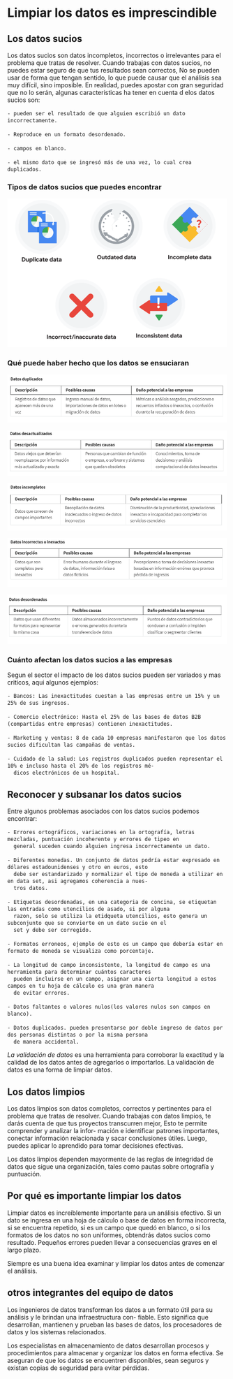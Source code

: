 # Limpiar los datos es imprescindible

## Los datos sucios

Los datos sucios son datos incompletos, incorrectos o irrelevantes para el problema que tratas de resolver. Cuando trabajas
con datos sucios, no puedes estar seguro de que tus resultados sean correctos, No se pueden usar de forma que tengan sentido,
lo que puede causar que el análisis sea muy difícil, sino imposible. En realidad, puedes apostar con gran seguridad que
no lo serán, algunas caracteristicas ha tener en cuenta d elos datos sucios son:

    - pueden ser el resultado de que alguien escribió un dato incorrectamente.
    
    - Reproduce en un formato desordenado.
    
    - campos en blanco.
    
    - el mismo dato que se ingresó más de una vez, lo cual crea duplicados.

### Tipos de datos sucios que puedes encontrar

![Alt text](image-5.png)

### Qué puede haber hecho que los datos se ensuciaran

![Alt text](image.png)

![Alt text](image-1.png)

![Alt text](image-2.png)

![Alt text](image-3.png)

![Alt text](image-4.png)

### Cuánto afectan los datos sucios a las empresas

Segun el sector el impacto de los datos sucios pueden ser variados y mas criticos, aqui algunos ejemplos:

    - Bancos: Las inexactitudes cuestan a las empresas entre un 15% y un 25% de sus ingresos.

    - Comercio electrónico: Hasta el 25% de las bases de datos B2B (compartidas entre empresas) contienen inexactitudes.

    - Marketing y ventas: 8 de cada 10 empresas manifestaron que los datos sucios dificultan las campañas de ventas.

    - Cuidado de la salud: Los registros duplicados pueden representar el 10% e incluso hasta el 20% de los registros mé-
      dicos electrónicos de un hospital.

## Reconocer y subsanar los datos sucios

Entre algunos problemas asociados con los datos sucios podemos encontrar:

    - Errores ortográficos, variaciones en la ortografía, letras mezcladas, puntuación incoherente y errores de tipeo en
      general suceden cuando alguien ingresa incorrectamente un dato.

    - Diferentes monedas. Un conjunto de datos podría estar expresado en dólares estadounidenses y otro en euros, esto
      debe ser estandarizado y normalizar el tipo de moneda a utilizar en en data set, asi agregamos coherencia a nues-
      tros datos.

    - Etiquetas desordenadas, en una categoria de concina, se etiquetan las entradas como utencilios de asado, si por alguna
      razon, solo se utiliza la etidqueta utencilios, esto genera un subconjunto que se convierte en un dato sucio en el
      set y debe ser corregido.

    - Formatos erroneos, ejemplo de esto es un campo que debería estar en formato de moneda se visualiza como porcentaje.

    - La longitud de campo inconsistente, la longitud de campo es una herramienta para determinar cuántos caracteres
      pueden incluirse en un campo, asignar una cierta longitud a estos campos en tu hoja de cálculo es una gran manera
      de evitar errores.

    - Datos faltantes o valores nulos(los valores nulos son campos en blanco).
    
    - Datos duplicados. pueden presentarse por doble ingreso de datos por dos personas distintas o por la misma persona
      de manera accidental.

*La validación de datos* es una herramienta para corroborar la exactitud y la calidad de los datos antes de agregarlos o
importarlos. La validación de datos es una forma de limpiar datos.

## Los datos limpios

Los datos limpios son datos completos, correctos y pertinentes para el problema que tratas de resolver. Cuando trabajas
con datos limpios, te darás cuenta de que tus proyectos transcurren mejor, Esto te permite comprender y analizar la infor-
mación e identificar patrones importantes, conectar información relacionada y sacar conclusiones útiles. Luego, puedes
aplicar lo aprendido para tomar decisiones efectivas.

Los datos limpios dependen mayormente de las reglas de integridad de datos que sigue una organización, tales como pautas
sobre ortografía y puntuación.

## Por qué es importante limpiar los datos

Limpiar datos es increíblemente importante para un análisis efectivo. Si un dato se ingresa en una hoja de cálculo o
base de datos en forma incorrecta, si se encuentra repetido, si es un campo que quedó en blanco, o si los formatos de los
datos no son uniformes, obtendrás datos sucios como resultado. Pequeños errores pueden llevar a consecuencias graves en
el largo plazo.

Siempre es una buena idea examinar y limpiar los datos antes de comenzar el análisis.

## otros integrantes del equipo de datos

Los ingenieros de datos transforman los datos a un formato útil para su análisis y le brindan una infraestructura con-
fiable. Esto significa que desarrollan, mantienen y prueban las bases de datos, los procesadores de datos y los sistemas
relacionados.

Los especialistas en almacenamiento de datos desarrollan procesos y procedimientos para almacenar y organizar los datos
en forma efectiva. Se aseguran de que los datos se encuentren disponibles, sean seguros y existan copias de seguridad para
evitar pérdidas.
